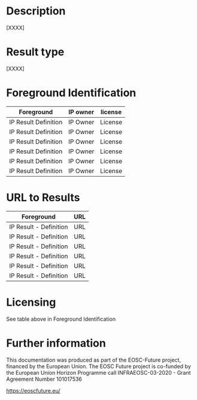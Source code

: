 # Description

[XXXX]

# Result type

[XXXX]

# Foreground Identification

| Foreground | IP owner | license|
|------------|----------|--------|
|IP Result	Definition|IP Owner|License|
|IP Result	Definition|IP Owner|License|
|IP Result	Definition|IP Owner|License|
|IP Result	Definition|IP Owner|License|
|IP Result	Definition|IP Owner|License|
|IP Result	Definition|IP Owner|License|

# URL to Results

| Foreground | URL|
|------------|----------|
|IP Result	- Definition| URL|
|IP Result	- Definition| URL|
|IP Result	- Definition| URL|
|IP Result	- Definition| URL|
|IP Result	- Definition| URL|
|IP Result	- Definition| URL|

# Licensing
See table above in Foreground Identification

# Further information
This documentation was produced as part of the EOSC-Future project, financed by the European Union.
The EOSC Future project is co-funded by the European Union Horizon Programme call INFRAEOSC-03-2020 - Grant Agreement Number 101017536

https://eoscfuture.eu/

